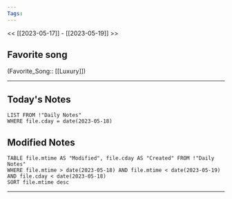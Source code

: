 ```yaml
---
Tags:
---
```

<< [[2023-05-17]] - [[2023-05-19]] >>
## Favorite song
(Favorite_Song:: [[Luxury]])

___
## Today's Notes
```dataview
LIST FROM !"Daily Notes"
WHERE file.cday = date(2023-05-18)
```
## Modified Notes
```dataview
TABLE file.mtime AS "Modified", file.cday AS "Created" FROM !"Daily Notes" 
WHERE file.mtime > date(2023-05-18) AND file.mtime < date(2023-05-19) AND file.cday < date(2023-05-18)
SORT file.mtime desc
```
___

